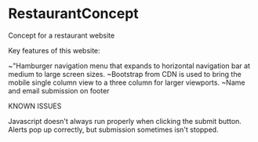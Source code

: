 # RestaurantConcept
Concept for a restaurant website

Key features of this website:

~"Hamburger navigation menu that expands to horizontal navigation bar at medium to large screen sizes.
~Bootstrap from CDN is used to bring the mobile single column view to a three column for larger viewports.
~Name and email submission on footer


KNOWN ISSUES

Javascript doesn't always run properly when clicking the submit button.  Alerts pop up correctly, but submission sometimes isn't stopped.
